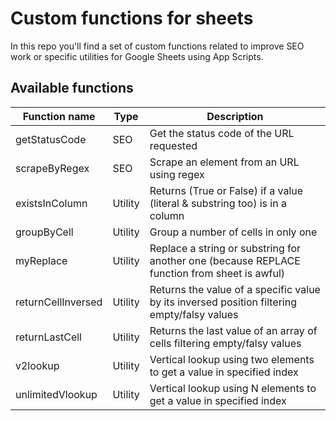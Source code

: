 # Custom functions for sheets
In this repo you'll find a set of custom functions related to improve SEO work or specific utilities for Google Sheets using App Scripts.

## Available functions
| Function name      | Type    | Description                                                                                  |
|--------------------|---------|----------------------------------------------------------------------------------------------|
| getStatusCode      | SEO     | Get the status code of the URL requested                                                     |
| scrapeByRegex      | SEO     | Scrape an element from an URL using regex                                                    |
| existsInColumn     | Utility | Returns (True or False) if a value (literal & substring too) is in a column                  |
| groupByCell        | Utility | Group a number of cells in only one                                                          |
| myReplace          | Utility | Replace a string or substring for another one (because REPLACE function from sheet is awful) |
| returnCellInversed | Utility | Returns the value of a specific value by its inversed position filtering empty/falsy values  |
| returnLastCell     | Utility | Returns the last value of an array of cells filtering empty/falsy values                     |
| v2lookup           | Utility | Vertical lookup using two elements to get a value in specified index                         |
| unlimitedVlookup   | Utility | Vertical lookup using N elements to get a value in specified index                           |
